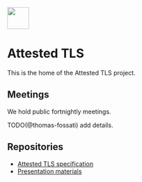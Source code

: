 <img src="attested-tls.png" width="50" height="50">

# Attested TLS

This is the home of the Attested TLS project.

## Meetings

We hold public fortnightly meetings.

TODO(@thomas-fossati) add details.

## Repositories

* [Attested TLS specification](https://github.com/tls-attestation/draft-tls-attestation)
* [Presentation materials](https://github.com/tls-attestation/materials)
